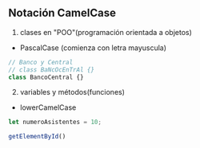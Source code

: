 ## Notación CamelCase

1. clases en "POO"(programación orientada a objetos)
  - PascalCase (comienza con letra mayuscula)
  ```js
  // Banco y Central
  // class BaNcOcEnTrAl {}
  class BancoCentral {}
  ```
2. variables y métodos(funciones)

  - lowerCamelCase
  ```js
  let numeroAsistentes = 10;

  getElementById()
  ```


